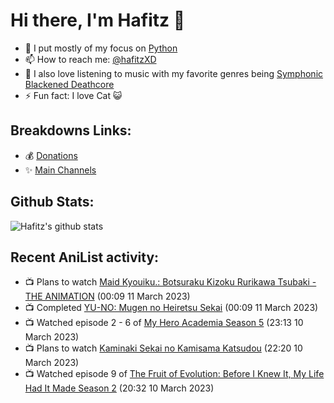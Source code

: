# Hi there, I'm Hafitz 👋
- 🐍 I put mostly of my focus on [Python](https://python.org)
- 📫 How to reach me: [@hafitzXD](https://t.me/hafitzXD)
- 🎵 I also love listening to music with my favorite genres being [Symphonic Blackened Deathcore](https://youtu.be/qyYmS_iBcy4)
- ⚡ Fun fact: I love Cat 😺

## Breakdowns Links:
- 💰 [Donations](https://t.me/TheBreakdowns/2)
- ✨ [Main Channels](https://t.me/TheBreakdowns)

## Github Stats:
![Hafitz's github stats](https://github-readme-stats.vercel.app/api?username=breakdowns&show_icons=true&count_private=true&bg_color=00000000&text_color=777)

## Recent AniList activity:
<!-- ANILIST_ACTIVITY:start -->

-   📺 Plans to watch [Maid Kyouiku.: Botsuraku Kizoku Rurikawa Tsubaki - THE ANIMATION](https://anilist.co/anime/147622) (00:09 11 March 2023)
-   📺 Completed [YU-NO: Mugen no Heiretsu Sekai](https://anilist.co/anime/112472) (00:09 11 March 2023)
-   📺 Watched episode 2 - 6 of [My Hero Academia Season 5](https://anilist.co/anime/117193) (23:13 10 March 2023)
-   📺 Plans to watch [Kaminaki Sekai no Kamisama Katsudou](https://anilist.co/anime/148048) (22:20 10 March 2023)
-   📺 Watched episode 9 of [The Fruit of Evolution: Before I Knew It, My Life Had It Made Season 2](https://anilist.co/anime/146954) (20:32 10 March 2023)

<!-- ANILIST_ACTIVITY:end -->
